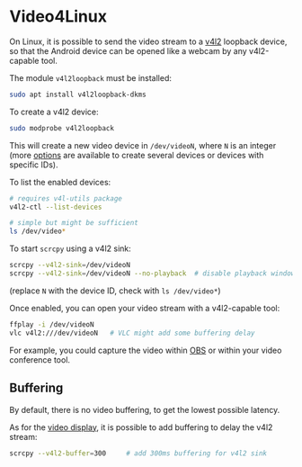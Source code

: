 # Video4Linux

On Linux, it is possible to send the video stream to a [v4l2] loopback device,
so that the Android device can be opened like a webcam by any v4l2-capable tool.

[v4l2]: https://en.wikipedia.org/wiki/Video4Linux

The module `v4l2loopback` must be installed:

```bash
sudo apt install v4l2loopback-dkms
```

To create a v4l2 device:

```bash
sudo modprobe v4l2loopback
```

This will create a new video device in `/dev/videoN`, where `N` is an integer
(more [options](https://github.com/umlaeute/v4l2loopback#options) are available
to create several devices or devices with specific IDs).

To list the enabled devices:

```bash
# requires v4l-utils package
v4l2-ctl --list-devices

# simple but might be sufficient
ls /dev/video*
```

To start `scrcpy` using a v4l2 sink:

```bash
scrcpy --v4l2-sink=/dev/videoN
scrcpy --v4l2-sink=/dev/videoN --no-playback  # disable playback window
```

(replace `N` with the device ID, check with `ls /dev/video*`)

Once enabled, you can open your video stream with a v4l2-capable tool:

```bash
ffplay -i /dev/videoN
vlc v4l2:///dev/videoN   # VLC might add some buffering delay
```

For example, you could capture the video within [OBS] or within your video
conference tool.

[OBS]: https://obsproject.com/


## Buffering

By default, there is no video buffering, to get the lowest possible latency.

As for the [video display](video.md#buffering), it is possible to add
buffering to delay the v4l2 stream:

```bash
scrcpy --v4l2-buffer=300     # add 300ms buffering for v4l2 sink
```
